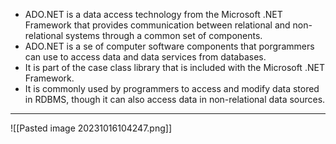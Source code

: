 - ADO.NET is a data access technology from the Microsoft .NET Framework that provides communication between relational and non-relational systems through a common set of components.
- ADO.NET is a se of computer software components that porgrammers can use to access data and data services from databases.
- It is part of the case class library that is included with the Microsoft .NET Framework.
- It is commonly used by programmers to access and modify data stored in RDBMS, though it can also access data in non-relational data sources.
---
![[Pasted image 20231016104247.png]]

